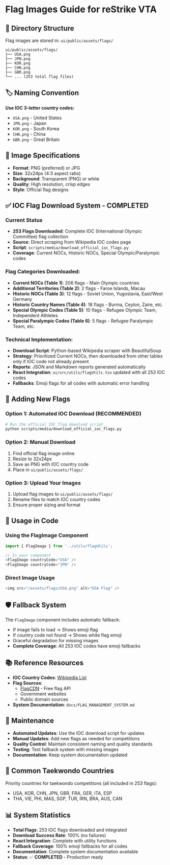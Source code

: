 # Flag Images Guide for reStrike VTA

## 📁 Directory Structure

Flag images are stored in: `ui/public/assets/flags/`

```
ui/public/assets/flags/
├── USA.png
├── JPN.png
├── KOR.png
├── CHN.png
├── GBR.png
└── ... (253 total flag files)
```

## 🏷️ Naming Convention

**Use IOC 3-letter country codes:**
- `USA.png` - United States
- `JPN.png` - Japan
- `KOR.png` - South Korea
- `CHN.png` - China
- `GBR.png` - Great Britain

## 🎨 Image Specifications

- **Format**: PNG (preferred) or JPG
- **Size**: 32x24px (4:3 aspect ratio)
- **Background**: Transparent (PNG) or white
- **Quality**: High resolution, crisp edges
- **Style**: Official flag designs

## ✅ **IOC Flag Download System - COMPLETED**

### **Current Status**
- **253 Flags Downloaded**: Complete IOC (International Olympic Committee) flag collection
- **Source**: Direct scraping from Wikipedia IOC codes page
- **Script**: `scripts/media/download_official_ioc_flags.py`
- **Coverage**: Current NOCs, Historic NOCs, Special Olympic/Paralympic codes

### **Flag Categories Downloaded:**
- **Current NOCs (Table 1)**: 206 flags - Main Olympic countries
- **Additional Territories (Table 2)**: 2 flags - Faroe Islands, Macau
- **Historic NOCs (Table 3)**: 12 flags - Soviet Union, Yugoslavia, East/West Germany
- **Historic Country Names (Table 4)**: 18 flags - Burma, Ceylon, Zaire, etc.
- **Special Olympic Codes (Table 5)**: 10 flags - Refugee Olympic Team, Independent Athletes
- **Special Paralympic Codes (Table 6)**: 5 flags - Refugee Paralympic Team, etc.

### **Technical Implementation:**
- **Download Script**: Python-based Wikipedia scraper with BeautifulSoup
- **Strategy**: Prioritized Current NOCs, then downloaded from other tables only if IOC code not already present
- **Reports**: JSON and Markdown reports generated automatically
- **React Integration**: `ui/src/utils/flagUtils.tsx` updated with all 253 IOC codes
- **Fallbacks**: Emoji flags for all codes with automatic error handling

## 🔧 Adding New Flags

### Option 1: Automated IOC Download (RECOMMENDED)
```bash
# Run the official IOC flag download script
python scripts/media/download_official_ioc_flags.py
```

### Option 2: Manual Download
1. Find official flag image online
2. Resize to 32x24px
3. Save as PNG with IOC country code
4. Place in `ui/public/assets/flags/`

### Option 3: Upload Your Images
1. Upload flag images to `ui/public/assets/flags/`
2. Rename files to match IOC country codes
3. Ensure proper sizing and format

## 🔗 Usage in Code

### Using the FlagImage Component
```typescript
import { FlagImage } from '../utils/flagUtils';

// In your component
<FlagImage countryCode="USA" />
<FlagImage countryCode="JPN" />
```

### Direct Image Usage
```typescript
<img src="/assets/flags/USA.png" alt="USA Flag" />
```

## 🛡️ Fallback System

The `FlagImage` component includes automatic fallback:
- If image fails to load → Shows emoji flag
- If country code not found → Shows white flag emoji
- Graceful degradation for missing images
- **Complete Coverage**: All 253 IOC codes have emoji fallbacks

## 📚 Reference Resources

- **IOC Country Codes**: [Wikipedia List](https://en.wikipedia.org/wiki/List_of_IOC_country_codes)
- **Flag Sources**: 
  - [FlagCDN](https://flagcdn.com/) - Free flag API
  - Government websites
  - Public domain sources
- **System Documentation**: `docs/FLAG_MANAGEMENT_SYSTEM.md`

## 🔄 Maintenance

- **Automated Updates**: Use the IOC download script for updates
- **Manual Updates**: Add new flags as needed for competitions
- **Quality Control**: Maintain consistent naming and quality standards
- **Testing**: Test fallback system with missing images
- **Documentation**: Keep system documentation updated

## 🎯 Common Taekwondo Countries

Priority countries for taekwondo competitions (all included in 253 flags):
- USA, KOR, CHN, JPN, GBR, FRA, GER, ITA, ESP
- THA, VIE, PHI, MAS, SGP, TUR, IRN, BRA, AUS, CAN

## 📊 **System Statistics**

- **Total Flags**: 253 IOC flags downloaded and integrated
- **Download Success Rate**: 100% (no failures)
- **React Integration**: Complete with utility functions
- **Fallback Coverage**: 100% emoji fallbacks for all codes
- **Documentation**: Complete system documentation available
- **Status**: ✅ **COMPLETED** - Production ready 